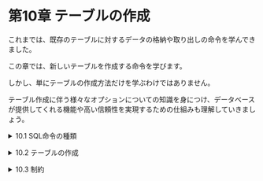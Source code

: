# 第10章 テーブルの作成
これまでは、既存のテーブルに対するデータの格納や取り出しの命令を学んできました。

この章では、新しいテーブルを作成する命令を学びます。

しかし、単にテーブルの作成方法だけを学ぶわけではありません。

テーブル作成に伴う様々なオプションについての知識を身につけ、データベースが提供してくれる機能や高い信頼性を実現するための仕組みも理解していきましょう。

<details><summary>10.1 SQL命令の種類</summary>

### 10.1.1 データベースを使う2つの立場
これまで、SELECT、INSERT、UPDATE、DELETEなどの命令を使って、既存のテーブルに対してデータを操作する方法を学びました。今回の学習では、入力したSQL文を直接DBMSに送っていますが、一般的な情報システムの内部では、Javaなどで開発したプログラムが生成したSQL文をDBMSに送ってデータ操作を指示することが大半です。

つまり、これまでの私たちや情報システムにおけるプログラムは、「**データの操作を支持する立場**(立場①)」としてDBMSを利用しています。

しかし、立場①の人がSELECT文やINSERT文でデータの出し入れを行うには、そもそもデータベース内部にテーブルが存在していることを前提としています。そこで必要になるのが、テーブルの作成や各種の設定など、「**データベース自体の操作を指示する立場**(立場②)」の存在です。

- **データベースを利用する2つの立場**
    
    立場①：データベースにデータの出し入れを指示する立場
    
    立場②：立場①の人が、効率良く、安全にデータの出し入れができるよう必要なテーブル準備や各種設定を指示する立場
この章からは立場②として**データベースの設定や構築についての方法**を学んでいきます。

### 10.1.2  4種類の命令
立場②としてテーブル作成を指示する場合にも、SQLを使います。但し、SELECTやINSERTではなく、CREATE TABLEという命令を使います。立場②として使う命令は他にもたくさん準備されていますが、すべてのSQL文は、最終的に4種類の命令に分類することができます。

### 10.1.3 DCLとは
DCLは、誰に、どのようなデータ操作やテーブル操作を許すかといった権限を設定するためのSQL命令の総称です。権限を付与するGRANT文と剥奪するREVOKE文があります。
- **GRANT文とREVOKE文**
    
    ```sql
    GRANT 権限名 TO ユーザー名
    REVOKE 権限名 FROM ユーザー名
    # 権限名やユーザー名の記述の詳細は、DBMS製品によって異なる。
    ```

これらは、立場②の中でも特にデータベースの全権を管理する、**データベース管理者**(DBA:Database Administrator)の立場の人だけが使う命令です。また、DBMS製品によって構文や位置付けが大きく異なるため、詳細は各製品のマニュアルに譲ることにします。

### SQL文の分類方法
あるSQL文が、DML、TCL、DDL、DCLのいずれに分類されるかは、DBMS製品や資料によって異なることがあります。

例えば、BEGIN、COMMIT、ROLLBACKは、DCLに分類される場合もあります。</details>


<details><summary>10.2 テーブルの作成</summary>

### 10.2.1 テーブル作成の基本
テーブルを作成するには、CREATE TABLE文を使います。作成したいテーブルの名前、テーブルを構成する列と型の一覧を指定し、テーブルを定義します。
- **テーブルの作成(基本形)**
    
    ```sql
    CREATE TABLE テーブル名 (
      列名1 列1の型名,
      列名2 列2の型名,
      ：
      列名X 列Xの型名
    )
    ```
    

例えば、これまで利用してきた家計簿テーブルを作成するには、リスト10-1のようなSQL文を実行します。

- リスト10-1 家計簿テーブルを作成する

```sql
CREATE TABLE 家計簿 (
  日付        DATE,
  費目ID      INTEGER,
  メモ        VARCHAR(100),
  入金額      INTEGER,
  出金額      INTEGER
)
```

### 10.2.2 デフォルト値の指定
テーブルに対してINSERT文によって行が追加される際、一部の列の値が指定されないことがあります。例えば、家計簿テーブルに行を追加する次のリスト10-2のように、「費目ID」や「入金額」が省略されるかもしれません。
- リスト10-2 家計簿テーブルに対する行の追加

```sql
INSERT INTO 家計簿 (日付, メモ, 出金額）
     VALUES ('2018-04-12', '詳細は後で', 60000)
```

このSQL文が実行されると、テーブルに追加された行の「費目ID」と「入金額」の列の内容は、次の結果表にあるようにNULLとなります。

| 日付 | 費目ID | メモ | 入金額 | 出金額 |
| --- | --- | --- | --- | --- |
| 2018-04-12 | NULL | 詳細は後で | NULL | 60000 |

**INSERT文で具体的な値を指定しなかった場合に、NULLではなく特定のデフォルト値(初期値)を格納**できたら便利だと思いませんか。テーブルを作成する際に、デフォルト値を決めておくことで、「特に指定しなければ入金額には0が格納される」というような設定を行うことが可能です。

そのためには、CREATE TABLE文にDEFAULTキーワードを指定します。
- **デフォルト値の指定を含むテーブルの作成**
    
    ```sql
    CREATE TABLE テーブル名 (
      列名  型名 DEFAULT デフォルト値,
      :
    )
    ```
    

この仕組みを活用して家計簿テーブルを作成するには、次のSQL文を実行します。4〜6行目で、デフォルト値として0や「不明」を指定しています。

- リスト10-3 家計簿テーブルを作成する(デフォルト値を活用)

```sql
CREATE TABLE 家計簿 (
  日付        DATE,
  費目ID      INTEGER,
  メモ        VARCHAR(100) DEFAULT '不明',
  入金額      INTEGER      DEFAULT 0,
  出金額      INTEGER      DEFAULT 0
)
```

### 10.2.3 DROP TABLE文
リスト10-1を実行したまま、リスト10-3の内容を実行するとエラーになります。何故なら、すでに家計簿テーブルが作成されているためです。**データベース内に、同じ名前のテーブルを複数作ることはできません**。つまり、家計簿テーブルを作り直すには、家計簿テーブルをいったん削除しなければなりません。

DELETE文は、DML(Data Manipulation Language)に属する命令です。テーブルのデータの削除はできますが、テーブル自体を削除することはできません。

テーブル自体を削除するにはDDLに属するDROP TABLE文を利用します。
- **テーブルの削除**
    
    ```sql
    DROP TABLE テーブル名
    ```
    
- **DROP TABLEはキャンセルできない？**
    
    DMLに属するDELETE文などは、ロールバック命令によりキャンセルできることが一般的です。しかし、DDLについてロールバックができるか否かはDBMS製品によって異なります。
    
    例えば、Oracle DBでは基本的にDDLはロールバックできず、一度実行すると取り消しすることができません。重要な操作を行う場合には、念の為バックアップしておくなど安全への配慮も大切です。

つまり、この場合は「**DROP TABLE** 家計簿」を実行すればテーブルを削除することが可能です。

### 10.2.4 ALTER TABLE文
テーブル定義の内容を変更するには、ALTER TABLE文を使います。この文では、具体的にテーブルの「何を」「とう」変えるかを指定する必要があります。今回は代表的な2つの変更について紹介しておきます。
- **テーブル定義の変更**
    
    ```sql
    ・列の追加
    ALTER TABLE テーブル名 ADD 列名 型 制約
    
    ・列の削除
    ALTER TABLE テーブル名 DROP 列名 型 制約
    ```
    

既存のテーブルに列を追加する場合、挿入される位置は、原則として一番最後になります。DBMSによっては、挿入位置を任意に指定できるものもあります。

例えば、家計簿テーブルにDATE型の「関連日」列を追加してすぐ削除するには、リスト10-4のようなSQL文を実行します。

- リスト10-4 列の追加と削除

```sql
-- 追加するとき
ALTER TABLE 家計簿 ADD 関連日 DATE;

-- 削除するとき
ALTER TABLE 家計簿 DROP 関連日;
```

### 全件のデータを高速に削除する
テーブルの全行を削除する場合、**TRUNCATE TABLE文**が利用されることがあります。

```sql
TRUNCATE TABLE 家計簿      -- 家計簿テーブルの全行を削除
```

実行結果は「DELETE FROM 家計簿」とほぼ同じですが、その動作には次のような違いがあります。

- DELETEはWHERE句で指定した行だけ削除できるが、TRUNCATEは必ず全行を削除する。
- DELETEはDMLだが、TRUNCATEはDDLに属する命令である。
- DELETEはロールバックに備えて記録を残しながら仮削除していくが、TRUNCATEは記録を残さずに行を削除する(よってロールバックできない)。

TRUNCATE TABLEは、厳密にはデータ削除ではなくテーブル初期化の命令です。「テーブルを一度DROPして同じものをCREATEする」というような動作イメージを持つとわかりやすいでしょう。</details>


<details><summary>10.3 制約</summary>

### 10.3.1 人為的ミスに備える
**データベース本来の役割を考えると、テーブルに異常な値が格納されてしまうことは絶対に避けなければなりません**。第9章では、**予期しない中断や同時実行など、システム的な理由でデータが異常な状態になってしまうことを避けるため**に**トランザクション**を使うことを学びました。

しかしデータベースの利用者が、文法としては正しいものの、システムの意図としては誤ったSQL文をDBMSに送ってしまうような**人為的ミスに対してトランザクション制御は全くの無力**です。

DBMSは、人為的ミスによる意図しないデータの格納が行われないための仕組みをいくつも備えています。例えば、「型」もそんな安全機構の1つです。

テーブルの各列に型を指定することで、その列に格納できるデータの種類は制限されるようになります。型など指定せず、文字列でも数値でも格納できたほうが便利と感じる人もいるかもしれません。しかし、例えば「出金額」の列がINTEGER型で定義されているからこそ、万が一にも誤って文字列を格納してしまう人為的ミスを回避できるのです。
- **あえて制限することで安全性を高める**
    
    予期しない値を格納できないように制限をかけることで、人為的ミスによるデータ破壊の可能性を減らすことができる。

加えて、多くのDBMSは**制約**(constraint)という仕組みを備えており、型よりもさらに強力な制限をかけることができます。制約を使えば、「日付の列は絶対にNULLになってはならない」や「入金額や出金額の列は0以上の数値しか格納してはならない」のようなきめ細かい制限をかけることができます。

現在、広く用いられているDBMSでは5種類の制約をサポートしています。先ずはその中から、比較的シンプルな3つについて紹介していきましょう。

### 10.3.2 基本的な3つの制約
制約は、CREATE TABLE文でテーブルを定義する際に、列定義の末尾に指定することが可能です。
- **CREATE TABLE文中における制約の指定**
    
    ```sql
    CREATE TABLE テーブル名 (
      列名  型 制約の指定,
    	:
    )
    ```

尚、制約を複数指定することもできますが、カンマで区切らずにそのまま並べて記述します。

例えば、図10-4のようなデータを格納するために2つのテーブルを作成したい場合を考えます。この例の場合、制約の指定を伴う次のようなCREATE TABLE文を実行します。
- リスト10-5 基本的な3つの制約を活用

```sql
CREATE TABLE 家計簿 (
  日付      DATE         NOT NULL, # NOT NULL 制約
  費目ID    INTEGER,
  メモ      VARCHAR(100) DEFAULT '不明' NOT NULL,　# NOT NULL 制約
  入金額    INTEGER      DEFAULT 0 CHECK(入金額 >= 0),　# CHECK 制約
  出金額    INTEGER      DEFAULT 0 CHECK(出金額 >= 0) # CHECK 制約
);
CREATE TABLE 費目 (
  ID       INTEGER,
  名前      VARCHAR(40)  UNIQUE # UNIQUE 制約
);
```

このリストでは、NOT NULL、CHECK、UNIQUEという基本的な3種類の制約が使われています。

- **[その1] NOT NULL制約**
    - **NOT NULL制約**が設定された列には、NULLの格納は許可されません。例えば、家計簿テーブルがリスト10-5のようにして作られた場合、この節の最初に日付を指定せずにINSERTを実行するとエラーが発生して行の追加が失敗します。**※制約のおかげで、意図しない処理を中断してくれる。**
    - 尚、リスト10-5の「メモ」列のように、**NOT NULL制約はDEFAULT指定と組み合わせて利用**されることがほとんどです。デフォルト値が設定されていれば、INSERT文で特に値を入力しなくても自動的にその値が設定されるため、エラーにならないからです(リスト10-6)。
- リスト10-6 デフォルト値が設定されていれば、エラーにならない

```sql
-- メモを明示的に指定して INSERT → '家賃' が入る
INSERT INTO 家計簿 (日付, 費目ID, メモ, 入金額, 出金額)
     VALUES ('2018-04-04', 2, '家賃', 0, 60000);

-- メモを省略してINSERT → '不明' が入る
INSERT INTO 家計簿 (日付, 費目ID, 入金額, 出金額)
     VALUES ('2018-04-05', 3, 0, 1350);
```

**※列にNOT NULL制約がついていれば、複数行副問い合わせの落とし穴についても心配が減る。**

- **[その2] UNIQUE制約**
    - ある列の内容が決して重複してはならない場合、**UNIQUE制約**を付けます。例えば、費目テーブルは家計簿で利用される費目の一覧が格納されるテーブルです。通常、同じ名前の費目が複数あってはならないため、リスト10-5ではこの列にUNIQUE制約が指定されています(図10-5)。

